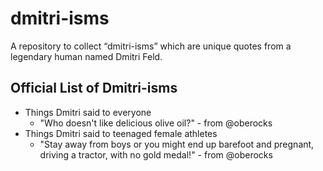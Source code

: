 # dmitri-isms
A repository to collect “dmitri-isms” which are unique quotes from a legendary human named Dmitri Feld.

## Official List of Dmitri-isms

* Things Dmitri said to everyone
    * "Who doesn't like delicious olive oil?" - from @oberocks
* Things Dmitri said to teenaged female athletes
    * "Stay away from boys or you might end up barefoot and pregnant, driving a tractor, with no gold medal!" - from @oberocks
